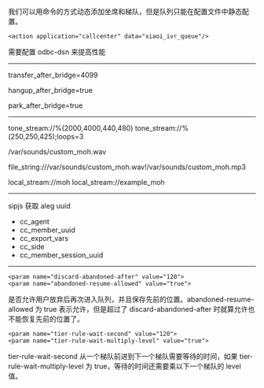 我们可以用命令的方式动态添加坐席和梯队，但是队列只能在配置文件中静态配置。

`<action application="callcenter" data="xiaoi_ivr_queue"/>`


需要配置 odbc-dsn 来提高性能

---

transfer_after_bridge=4099

hangup_after_bridge=true

park_after_bridge=true

---

tone_stream://%(2000,4000,440,480)
tone_stream://%(250,250,425);loops=3

/var/sounds/custom_moh.wav

file_string:///var/sounds/custom_moh.wav!/var/sounds/custom_moh.mp3


local_stream://moh
local_stream://example_moh


---

sipjs 获取 aleg uuid

* cc_agent
* cc_member_uuid
* cc_export_vars
* cc_side
* cc_member_session_uuid

---

```
<param name="discard-abandoned-after" value="120">
<param name="abandoned-resume-allowed" value="true">
```

是否允许用户放弃后再次进入队列，并且保存先前的位置。abandoned-resume-allowed 为 true 表示允许，但是超过了  discard-abandoned-after 时就算允许也不能恢复先前的位置了。

```
<param name="tier-rule-wait-second" value="120">
<param name="tier-rule-wait-multiply-level" value="true">
```

tier-rule-wait-second 从一个梯队前进到下一个梯队需要等待的时间，如果 tier-rule-wait-multiply-level 为 true，等待的时间还需要乘以下一个梯队的 level 值。


